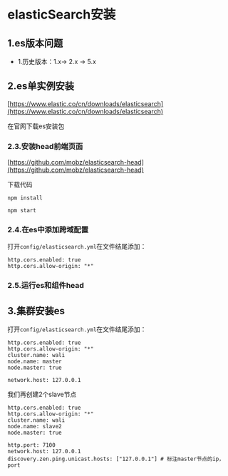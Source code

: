 # elasticSearch安装

## 1.es版本问题

- 1.历史版本：1.x-> 2.x -> 5.x



## 2.es单实例安装

[https://www.elastic.co/cn/downloads/elasticsearch](https://www.elastic.co/cn/downloads/elasticsearch)

在官网下载es安装包



### 2.3.安装head前端页面

[https://github.com/mobz/elasticsearch-head](https://github.com/mobz/elasticsearch-head)

下载代码

```shell
npm install
```

```shell
npm start
```



### 2.4.在es中添加跨域配置

打开``config/elasticsearch.yml``在文件结尾添加：

```shell
http.cors.enabled: true
http.cors.allow-origin: "*"
```



### 2.5.运行es和组件head



## 3.集群安装es

打开``config/elasticsearch.yml``在文件结尾添加：

```shell
http.cors.enabled: true
http.cors.allow-origin: "*"
cluster.name: wali
node.name: master
node.master: true

network.host: 127.0.0.1
```



我们再创建2个slave节点

```shell
http.cors.enabled: true
http.cors.allow-origin: "*"
cluster.name: wali
node.name: slave2
node.master: true

http.port: 7100
network.host: 127.0.0.1
discovery.zen.ping.unicast.hosts: ["127.0.0.1"] # 标注master节点的ip，port
```

